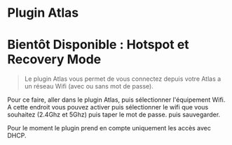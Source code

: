 # Plugin Atlas

# Bientôt Disponible : Hotspot et Recovery Mode

> Le plugin Atlas vous permet de vous connectez depuis votre Atlas a un réseau Wifi (avec ou sans mot de passe).

Pour ce faire, aller dans le plugin Atlas, puis sélectionner l'équipement Wifi.
A cette endroit vous pouvez activer puis sélectionner le wifi que vous souhaitez (2.4Ghz et 5Ghz) puis taper le mot de passe.
puis sauvegarder.

Pour le moment le plugin prend en compte uniquement les accès avec DHCP.
